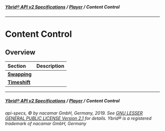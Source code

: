 ##### [**Ybrid® API v2 Specifications**](../../) / [**Player**](../) / Content Control
---

# Content Control

## Overview

Section | Description
:------ | :----------
[**Swapping**](swapping.md) | 
[**Timeshift**](timeshift) | 


---
##### [**Ybrid® API v2 Specifications**](../../) / [**Player**](../) / Content Control
###### api-specs, © by nacamar GmbH, Germany, 2019. See [GNU LESSER GENERAL PUBLIC LICENSE Version 2.1](/LICENSE) for details. Ybrid® is a registered trademark of nacamar GmbH, Germany 
